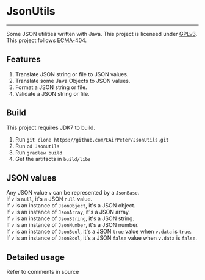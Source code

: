 # JsonUtils
---
Some JSON utilities written with Java.
This project is licensed under [GPLv3](http://www.gnu.org/licenses/gpl.html).
This project follows [ECMA-404](http://www.ecma-international.org/publications/files/ECMA-ST/ECMA-404.pdf).

## Features
1. Translate JSON string or file to JSON values.
2. Translate some Java Objects to JSON values.
3. Format a JSON string or file.
4. Validate a JSON string or file.

## Build
This project requires JDK7 to build.

1. Run ```git clone https://github.com/EAirPeter/JsonUtils.git```
2. Run ```cd JsonUtils```
3. Run ```gradlew build```
4. Get the artifacts in ```build/libs```

## JSON values
Any JSON value ```v``` can be represented by a ```JsonBase```.  
If ```v``` is ```null```, it's a JSON ```null``` value.  
If ```v``` is an instance of ```JsonObject```, it's a JSON object.  
If ```v``` is an instance of ```JsonArray```, it's a JSON array.  
If ```v``` is an instance of ```JsonString```, it's a JSON string.  
If ```v``` is an instance of ```JsonNumber```, it's a JSON number.  
If ```v``` is an instance of ```JsonBool```, it's a JSON ```true``` value when ```v.data``` is ```true```.  
If ```v``` is an instance of ```JsonBool```, it's a JSON ```false``` value when ```v.data``` is ```false```.  

## Detailed usage
Refer to comments in source